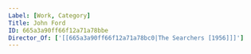 ```yaml
---
Label: [Work, Category]
Title: John Ford
ID: 665a3a90ff66f12a71a78bbe
Director_Of: ['[[665a3a90ff66f12a71a78bc0|The Searchers [1956]]]']
---
```


